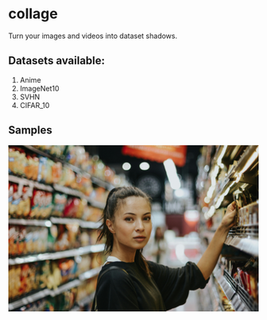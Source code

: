 # collage

Turn your images and videos into dataset shadows.

## Datasets available:

1. Anime
2. ImageNet10
3. SVHN
4. CIFAR_10

## Samples

![Sample image](sample/sample_pic.jpg)